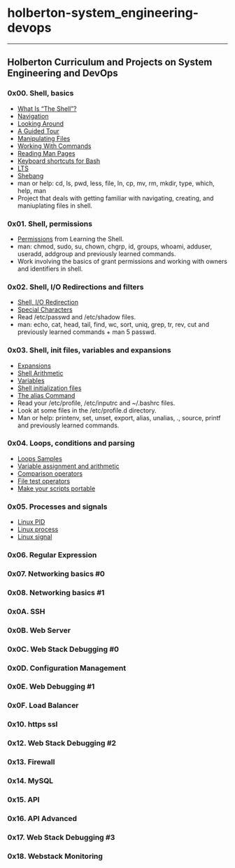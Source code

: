 ﻿# holberton-system_engineering-devops
---
## Holberton Curriculum and Projects on System Engineering and DevOps

### 0x00. Shell, basics
* [What Is “The Shell”?](http://linuxcommand.org/lc3_lts0010.php)
* [Navigation](http://linuxcommand.org/lc3_lts0020.php)
* [Looking Around](http://linuxcommand.org/lc3_lts0030.php)
* [A Guided Tour](http://linuxcommand.org/lc3_lts0040.php)
* [Manipulating Files](http://linuxcommand.org/lc3_lts0050.php)
* [Working With Commands](http://linuxcommand.org/lc3_lts0060.php)
* [Reading Man Pages](http://linuxcommand.org/lc3_man_pages/man1.html)
* [Keyboard shortcuts for Bash](https://www.howtogeek.com/howto/ubuntu/keyboard-shortcuts-for-bash-command-shell-for-ubuntu-debian-suse-redhat-linux-etc/) 
* [LTS](https://wiki.ubuntu.com/LTS)
* [Shebang](https://en.wikipedia.org/wiki/Shebang_%28Unix%29)
* man or help: cd, ls, pwd, less, file, ln, cp, mv, rm, mkdir, type, which, help, man
* Project that deals with getting familiar with navigating, creating, and maniuplating files in shell.

### 0x01. Shell, permissions
* [Permissions](http://linuxcommand.org/lc3_lts0010.php) from Learning the Shell.
* man: chmod, sudo, su, chown, chgrp, id, groups, whoami, adduser, useradd, addgroup and previously learned commands.
* Work involving the basics of grant permissions and working with owners and identifiers in shell.

### 0x02. Shell, I/O Redirections and filters
* [Shell, I/O Redirection](http://linuxcommand.org/lc3_lts0070.php)
* [Special Characters](http://mywiki.wooledge.org/BashGuide/SpecialCharacters)
* Read /etc/passwd and /etc/shadow files.
* man: echo, cat, head, tail, find, wc, sort, uniq, grep, tr, rev, cut and previously learned commands + man 5 passwd.

### 0x03. Shell, init files, variables and expansions
* [Expansions](http://linuxcommand.org/lc3_lts0080.php)
* [Shell Arithmetic](https://www.gnu.org/software/bash/manual/html_node/Shell-Arithmetic.html)
* [Variables](http://tldp.org/LDP/Bash-Beginners-Guide/html/sect_03_02.html)
* [Shell initialization files](http://tldp.org/LDP/Bash-Beginners-Guide/html/sect_03_01.html)
* [The alias Command](http://www.linfo.org/alias.html)
* Read your /etc/profile, /etc/inputrc and ~/.bashrc files.
* Look at some files in the /etc/profile.d directory.
* Man or help: printenv, set, unset, export, alias, unalias, ., source, printf and previously learned commands.

### 0x04. Loops, conditions and parsing
* [Loops Samples](http://tldp.org/LDP/Bash-Beginners-Guide/html/sect_09_01.html)
* [Variable assignment and arithmetic](http://tldp.org/LDP/abs/html/ops.html)
* [Comparison operators](http://tldp.org/LDP/abs/html/comparison-ops.html)
* [File test operators](http://tldp.org/LDP/abs/html/fto.html)
* [Make your scripts portable](https://www.cyberciti.biz/tips/finding-bash-perl-python-portably-using-env.html)

### 0x05. Processes and signals
* [Linux PID](http://www.linfo.org/pid.html)
* [Linux process](https://www.thegeekstuff.com/2012/03/linux-processes-environment/)
* [Linux signal](https://www.thegeekstuff.com/2012/03/linux-signals-fundamentals/)

### 0x06. Regular Expression

### 0x07. Networking basics #0

### 0x08. Networking basics #1

### 0x0A. SSH

### 0x0B. Web Server

### 0x0C. Web Stack Debugging #0

### 0x0D. Configuration Management

### 0x0E. Web Debugging #1

### 0x0F. Load Balancer

### 0x10. https ssl

### 0x12. Web Stack Debugging #2

### 0x13. Firewall

### 0x14. MySQL

### 0x15. API

### 0x16. API Advanced

### 0x17. Web Stack Debugging #3

### 0x18. Webstack Monitoring
